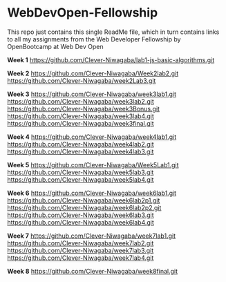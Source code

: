 # WebDevOpen-Fellowship

This repo just contains this single ReadMe file, which in turn contains links to all my assignments from the Web Developer Fellowship by OpenBootcamp at Web Dev Open

**Week 1**
https://github.com/Clever-Niwagaba/lab1-js-basic-algorithms.git

**Week 2**
https://github.com/Clever-Niwagaba/Week2lab2.git
https://github.com/Clever-Niwagaba/week2Lab3.git

**Week 3**
https://github.com/Clever-Niwagaba/week3lab1.git
https://github.com/Clever-Niwagaba/week3lab2.git
https://github.com/Clever-Niwagaba/week3Bonus.git
https://github.com/Clever-Niwagaba/week3lab4.git
https://github.com/Clever-Niwagaba/week3final.git

**Week 4**
https://github.com/Clever-Niwagaba/week4lab1.git
https://github.com/Clever-Niwagaba/week4lab2.git
https://github.com/Clever-Niwagaba/week4lab3.git

**Week 5**
https://github.com/Clever-Niwagaba/Week5Lab1.git
https://github.com/Clever-Niwagaba/week5lab3.git
https://github.com/Clever-Niwagaba/week5lab4.git

**Week 6**
https://github.com/Clever-Niwagaba/week6lab1.git
https://github.com/Clever-Niwagaba/week6lab2p1.git
https://github.com/Clever-Niwagaba/week6lab2p2.git
https://github.com/Clever-Niwagaba/week6lab3.git
https://github.com/Clever-Niwagaba/week6lab4.git

**Week 7**
https://github.com/Clever-Niwagaba/week7lab1.git
https://github.com/Clever-Niwagaba/week7lab2.git
https://github.com/Clever-Niwagaba/week7lab3.git
https://github.com/Clever-Niwagaba/week7lab4.git

**Week 8**
https://github.com/Clever-Niwagaba/week8final.git
